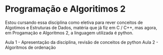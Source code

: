 # Programação e Algoritimos 2

Estou cursando essa disciplina como eletiva para rever conceitos de Algotimos e Estruturas de Dados, matéria que já fiz em C / C++, mas agora, em Progamação e Algoritmos 2, a linguagem utilizada é python.

Aula 1 - Apresentação da disciplina, revisão de conceitos de python
Aula 2 - Algoritmos de ordenação